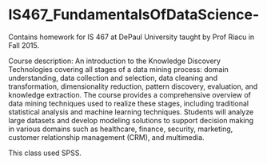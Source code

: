 # IS467_FundamentalsOfDataScience-
Contains homework for IS 467 at DePaul University taught by Prof Riacu in Fall 2015.

Course description: An introduction to the Knowledge Discovery Technologies covering all stages of a data mining process: domain understanding, data collection and selection, data cleaning and transformation, dimensionality reduction, pattern discovery, evaluation, and knowledge extraction. The course provides a comprehensive overview of data mining techniques used to realize these stages, including traditional statistical analysis and machine learning techniques. Students will analyze large datasets and develop modeling solutions to support decision making in various domains such as healthcare, finance, security, marketing, customer relationship management (CRM), and multimedia.

This class used SPSS.
